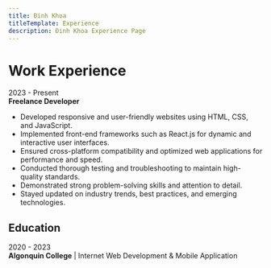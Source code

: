 ```yaml
---
title: Đinh Khoa
titleTemplate: Experience
description: Đinh Khoa Experience Page
---
```


# Work Experience

2023 - Present \
**Freelance Developer**

- Developed responsive and user-friendly websites using HTML, CSS, and JavaScript.
- Implemented front-end frameworks such as React.js for dynamic and interactive user interfaces.
- Ensured cross-platform compatibility and optimized web applications for performance and speed.
- Conducted thorough testing and troubleshooting to maintain high-quality standards.
- Demonstrated strong problem-solving skills and attention to detail.
- Stayed updated on industry trends, best practices, and emerging technologies.

## Education

2020 - 2023 \
**Algonquin College** | Internet Web Development & Mobile Application
